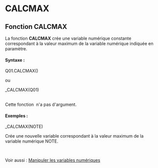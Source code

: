 # CALCMAX

## Fonction CALCMAX

La fonction **CALCMAX** crée une variable numérique constante correspondant à la valeur maximum de la variable numérique indiquée en paramètre.

#### Syntaxe :&nbsp;

Q01.CALCMAX()

ou

\_CALCMAX(Q01)

\
Cette fonction&nbsp; n'a pas d'argument.

#### Exemples :

\_CALCMAX(NOTE)

Crée une nouvelle variable correspondant à la valeur maximum de la variable numérique NOTE.

&nbsp;

Voir aussi : [Manipuler les variables numériques](<Manipulerlesvariablesnumeriques1.md>)